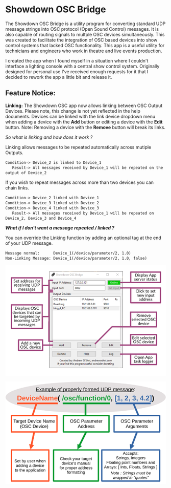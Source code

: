 # Showdown OSC Bridge
The Showdown OSC Bridge is a utility program for converting standard UDP message strings into OSC protocol (Open Sound Control) messages. It is also capable of routing signals to multple OSC devices simultaneously. This was created to facilitate the integration of OSC based devices into show control systems that lacked OSC functionality. This app is a useful utility for technicians and engineers who work in theatre and live events production.

I created the app when I found myself in a situation where I couldn't interface a lighting console with a central show control system. Originally designed for personal use I've received enough requests for it that I decided to rework the app a little bit and release it.

## Feature Notice:
**Linking:**
The Showdown OSC app now allows linking between OSC Output Devices. Please note, this change is not yet reflected in the help documents. Devices can be linked with the link device dropdown menu when adding a device with the **Add** button or editing a device with the **Edit** button.
Note: Removing a device with the **Remove** button will break its links.

*So what is linking and how does it work ?*

Linking allows messages to be repeated automatically across mutiple Outputs.
```
Condition-> Device_2 is linked to Device_1
   Result-> All messages received by Device_1 will be repeated on the output of Device_2
```
If you wish to repeat messages across more than two devices you can chain links.
```
Condition-> Device_2 linked with Device_1
Condition-> Device_3 linked with Device_2
Condition-> Device_4 linked with Device_3
   Result-> All messages received by Device_1 will be repeated on Device_2, Device_3 and Device_4
```

**_What if I don't want a message repeated / linked ?_**

You can override the Linking function by adding an optional tag at the end of your UDP message.
```
Message normal:      Device_1(/device/parameter/2, 1.0)
Non-Linking Message: Device_1(/device/parameter/2, 1.0, false)
```

![](Interface_Help.png)

![](Message_Help.png)
